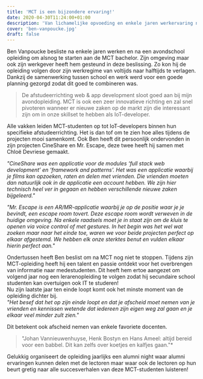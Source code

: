 ```yaml
---
title: 'MCT is een bijzondere ervaring!'
date: 2020-04-30T11:24:00+01:00
description: 'Van lichamelijke opvoeding en enkele jaren werkervaring naar werkende MCT-student.'
cover: 'ben-vanpoucke.jpg'
draft: false
---
```


Ben Vanpoucke besliste na enkele jaren werken en na een avondschool opleiding om alsnog te starten aan de MCT bachelor. Zijn omgeving maar ook zijn werkgever heeft hem gesteund in deze beslissing. Zo kon hij de opleiding volgen door zijn werkregime van voltijds naar halftijds te verlagen. Dankzij de samenwerking tussen school en werk werd voor een goede planning gezorgd zodat dit goed te combineren was.

> De afstudeerrichting web & app development sloot goed aan bij mijn avondopleiding. MCT is ook een zeer innovatieve richting en zal snel pivoteren wanneer er nieuwe zaken op de markt zijn die interessant zijn om in onze skillset te hebben als IoT-developer.

Alle vakken leiden MCT-studenten op tot IoT-developers binnen hun specifieke afstudeerrichting. Het is dan tof om te zien hoe alles tijdens de projecten mooi samenkomt. Ook Ben heeft dit persoonlijk ondervonden in zijn projecten CineShare en Mr. Escape, deze twee heeft hij samen met Chloë Devriese gemaakt.


*"CineShare was een applicatie voor de modules ‘full stack web development’ en ‘framework and patterns’. Het was een applicatie waarbij je films kan opzoeken, raten en delen met vrienden. Die vrienden moeten dan natuurlijk ook in de applicatie een account hebben. We zijn hier technisch heel ver in gegaan en hebben verschillende nieuwe zaken bijgeleerd."*

*"Mr. Escape is een AR/MR-applicatie waarbij je op de positie waar je je bevindt, een escape room tovert. Deze escape room wordt verweven in de huidige omgeving. Na enkele raadsels moet je in staat zijn om de kluis te openen via voice control of met gestures.
In het begin was het wel wat zoeken maar naar het einde toe, waren we voor beide projecten perfect op elkaar afgestemd. We hebben elk onze sterktes benut en vulden elkaar hierin perfect aan."*

Ondertussen heeft Ben beslist om na MCT nog niet te stoppen. Tijdens zijn MCT-opleiding heeft hij een talent en passie ontdekt voor het overbrengen van informatie naar medestudenten. Dit heeft hem ertoe aangezet om volgend jaar nog een lerarenopleiding te volgen zodat hij secundaire school studenten kan overtuigen ook IT te studeren!  
Nu zijn laatste jaar ten einde loopt komt ook het minste moment van de opleiding dichter bij.  
*"Het besef dat het op zijn einde loopt en dat je afscheid moet nemen van je vrienden en kennissen wetende dat iedereen zijn eigen weg zal gaan en je elkaar veel minder zult zien."* 

Dit betekent ook afscheid nemen van enkele favoriete docenten.  
> "Johan Vannieuwenhuyse, Henk Bostyn en Hans Ameel: altijd bereid voor een babbel. Dit kan zelfs over koetjes en kalfjes gaan."*

Gelukkig organiseert de opleiding jaarlijks een alumni night waar alumni ervaringen kunnen delen met de lectoren maar waar ook de lectoren op hun beurt gretig naar alle succesverhalen van deze MCT-studenten luisteren!

